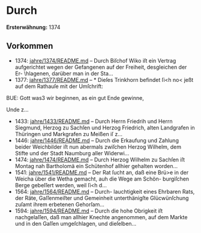 # Durch

**Ersterwähnung:** 1374

## Vorkommen
- 1374: [jahre/1374/README.md](../jahre/1374/README.md) – Durch Biſchof Wiko iſt ein Vertrag aufgerichtet wegen
der Gefangenen auf der Freiheit, desgleichen der Er-
\hlagenen, darüber man in der Sta...
- 1377: [jahre/1377/README.md](../jahre/1377/README.md) – * Dieſes Trinkhorn befindet ſi<h no< jeßt auf dem Rathauſe
mit der Umſchrift:

BUE: Gott was3 wir beginnen,
as ein gut Ende gewinne,

Unde z...
- 1433: [jahre/1433/README.md](../jahre/1433/README.md) – Durch Herrn Friedrih und Herrn Siegmund, Herzog
zu Sachſen und Herzog Friedrich, alten Landgrafen in
Thüringen und Markgrafen zu Meißen iſ z...
- 1446: [jahre/1446/README.md](../jahre/1446/README.md) – Durch die Erkaufung und Zahlung beider Weichbilder iſt
nun abermals zwiſchen Herzog Wilhelm, dem Stifte und
der Stadt Naumburg aller Widerwi...
- 1474: [jahre/1474/README.md](../jahre/1474/README.md) – Durch Herzog Wilhelm zu Sachſen iſt Montag nah
Bartholomä ein Schütenhof allhier gehalten worden...
- 1541: [jahre/1541/README.md](../jahre/1541/README.md) – Der Rat ſucht an, daß eine Brü>e in der Weicha
über die Wetha gemacht, auh die Wege am Schön-
burgiſchen Berge gebeſſert werden, weil ſi<h d...
- 1564: [jahre/1564/README.md](../jahre/1564/README.md) – Durch-
lauchtigkeit eines Ehrbaren Rats, der Räte, Gaſſenmeiſter
und Gemeinheit unterthänigſte Glücwünſchung zuſamt ihrem
erbetenen Gehorſam...
- 1594: [jahre/1594/README.md](../jahre/1594/README.md) – Durch die hohe Obrigkeit iſt nachgelaſſen, daß man
allhier Knechte angenommen, auf dem Markte und in den
Gaſſen umgeſchlagen, und dieſelben...
